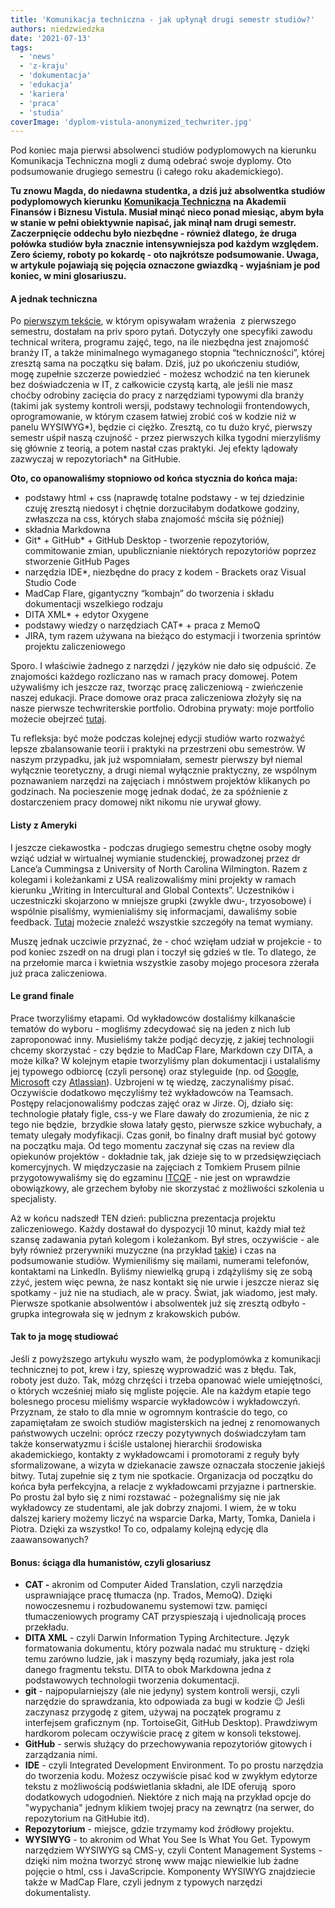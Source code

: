```yaml
---
title: 'Komunikacja techniczna - jak upłynął drugi semestr studiów?'
authors: niedzwiedzka
date: '2021-07-13'
tags:
  - 'news'
  - 'z-kraju'
  - 'dokumentacja'
  - 'edukacja'
  - 'kariera'
  - 'praca'
  - 'studia'
coverImage: 'dyplom-vistula-anonymized_techwriter.jpg'
---
```


Pod koniec maja pierwsi absolwenci studiów podyplomowych na kierunku Komunikacja
Techniczna mogli z dumą odebrać swoje dyplomy. Oto podsumowanie drugiego
semestru (i całego roku akademickiego).

<!--truncate-->

**Tu znowu Magda, do niedawna studentka, a dziś już absolwentka studiów
podyplomowych kierunku**
[**Komunikacja Techniczna**](https://www.vistula.edu.pl/kierunki-studiow/kontynuacja-edukacji/studia-podyplomowe/informatyka/komunikacja-techniczna)
**na Akademii Finansów i Biznesu Vistula. Musiał minąć nieco ponad miesiąc, abym
była w stanie w pełni obiektywnie napisać, jak minął nam drugi semestr.
Zaczerpnięcie oddechu było niezbędne - również dlatego, że druga połówka studiów
była znacznie intensywniejsza pod każdym względem. Zero ściemy, roboty po
kokardę - oto najkrótsze podsumowanie. Uwaga, w artykule pojawiają się pojęcia
oznaczone gwiazdką - wyjaśniam je pod koniec, w mini glosariuszu.**

#### A jednak techniczna

Po [pierwszym tekście](../komunikacja-techniczna-jak-sie-studiuje/index.md), w
którym opisywałam wrażenia  z pierwszego semestru, dostałam na priv sporo pytań.
Dotyczyły one specyfiki zawodu technical writera, programu zajęć, tego, na ile
niezbędna jest znajomość branży IT, a także minimalnego wymaganego stopnia
“techniczności”, której zresztą sama na początku się bałam. Dziś, już po
ukończeniu studiów, mogę zupełnie szczerze powiedzieć - możesz wchodzić na ten
kierunek bez doświadczenia w IT, z całkowicie czystą kartą, ale jeśli nie masz
choćby odrobiny zacięcia do pracy z narzędziami typowymi dla branży (takimi jak
systemy kontroli wersji, podstawy technologii frontendowych, oprogramowanie, w
którym czasem łatwiej zrobić coś w kodzie niż w panelu WYSIWYG\*), będzie ci
ciężko. Zresztą, co tu dużo kryć, pierwszy semestr uśpił naszą czujność - przez
pierwszych kilka tygodni mierzyliśmy się głównie z teorią, a potem nastał czas
praktyki. Jej efekty lądowały zazwyczaj w repozytoriach\* na GitHubie.

**Oto, co opanowaliśmy stopniowo od końca stycznia do końca maja:**

- podstawy html + css (naprawdę totalne podstawy - w tej dziedzinie czuję
  zresztą niedosyt i chętnie dorzuciłabym dodatkowe godziny, zwłaszcza na css,
  których słaba znajomość mściła się później)
- składnia Markdowna
- Git\* + GitHub\* + GitHub Desktop - tworzenie repozytoriów, commitowanie
  zmian, upublicznianie niektórych repozytoriów poprzez stworzenie GitHub Pages
- narzędzia IDE\*, niezbędne do pracy z kodem - Brackets oraz Visual Studio Code
- MadCap Flare, gigantyczny “kombajn” do tworzenia i składu dokumentacji
  wszelkiego rodzaju
- DITA XML\* + edytor Oxygene
- podstawy wiedzy o narzędziach CAT\* + praca z MemoQ
- JIRA, tym razem używana na bieżąco do estymacji i tworzenia sprintów projektu
  zaliczeniowego

Sporo. I właściwie żadnego z narzędzi / języków nie dało się odpuścić. Ze
znajomości każdego rozliczano nas w ramach pracy domowej. Potem używaliśmy ich
jeszcze raz, tworząc pracę zaliczeniową - zwieńczenie naszej edukacji. Prace
domowe oraz praca zaliczeniowa złożyły się na nasze pierwsze techwriterskie
portfolio. Odrobina prywaty: moje portfolio możecie obejrzeć
[tutaj](https://github.com/morvenn).

Tu refleksja: być może podczas kolejnej edycji studiów warto rozważyć lepsze
zbalansowanie teorii i praktyki na przestrzeni obu semestrów. W naszym
przypadku, jak już wspomniałam, semestr pierwszy był niemal wyłącznie
teoretyczny, a drugi niemal wyłącznie praktyczny, ze wspólnym poznawaniem
narzędzi na zajęciach i mnóstwem projektów klikanych po godzinach. Na
pocieszenie mogę jednak dodać, że za spóźnienie z dostarczeniem pracy domowej
nikt nikomu nie urywał głowy.

#### Listy z Ameryki

I jeszcze ciekawostka - podczas drugiego semestru chętne osoby mogły wziąć
udział w wirtualnej wymianie studenckiej, prowadzonej przez dr Lance’a Cummingsa
z University of North Carolina Wilmington. Razem z kolegami i koleżankami z USA
realizowaliśmy mini projekty w ramach kierunku „Writing in Intercultural and
Global Contexts”. Uczestników i uczestniczki skojarzono w mniejsze grupki
(zwykle dwu-, trzyosobowe) i wspólnie pisaliśmy, wymienialiśmy się informacjami,
dawaliśmy sobie feedback. [Tutaj](https://www.craft.do/s/VOd7B47ytH4bhA) możecie
znaleźć wszystkie szczegóły na temat wymiany.

Muszę jednak uczciwie przyznać, że - choć wzięłam udział w projekcie - to pod
koniec zszedł on na drugi plan i toczył się gdzieś w tle. To dlatego, że na
przełomie marca i kwietnia wszystkie zasoby mojego procesora zżerała już praca
zaliczeniowa.

#### Le grand finale

Prace tworzyliśmy etapami. Od wykładowców dostaliśmy kilkanaście tematów do
wyboru - mogliśmy zdecydować się na jeden z nich lub zaproponować inny.
Musieliśmy także podjąć decyzję, z jakiej technologii chcemy skorzystać - czy
będzie to MadCap Flare, Markdown czy DITA, a może kilka? W kolejnym etapie
tworzyliśmy plan dokumentacji i ustalaliśmy jej typowego odbiorcę (czyli
personę) oraz styleguide (np. od [Google](https://developers.google.com/style),
[Microsoft](https://docs.microsoft.com/en-us/style-guide/welcome/) czy
[Atlassian](https://atlassian.design/)). Uzbrojeni w tę wiedzę, zaczynaliśmy
pisać. Oczywiście dodatkowo męczyliśmy też wykładowców na Teamsach. Postępy
relacjonowaliśmy podczas zajęć oraz w Jirze. Oj, działo się: technologie płatały
figle, css-y we Flare dawały do zrozumienia, że nic z tego nie będzie,  brzydkie
słowa latały gęsto, pierwsze szkice wybuchały, a tematy ulegały modyfikacji.
Czas gonił, bo finalny draft musiał być gotowy na początku maja. Od tego momentu
zaczynał się czas na review dla opiekunów projektów - dokładnie tak, jak dzieje
się to w przedsięwzięciach komercyjnych. W międzyczasie na zajęciach z Tomkiem
Prusem pilnie przygotowywaliśmy się do egzaminu [ITCQF](https://itcqf.org/) -
nie jest on wprawdzie obowiązkowy, ale grzechem byłoby nie skorzystać z
możliwości szkolenia u specjalisty.

Aż w końcu nadszedł TEN dzień: publiczna prezentacja projektu zaliczeniowego.
Każdy dostawał do dyspozycji 10 minut, każdy miał też szansę zadawania pytań
kolegom i koleżankom. Był stres, oczywiście - ale były również przerywniki
muzyczne (na przykład [takie](https://www.youtube.com/watch?v=WiptajAc3VI)) i
czas na podsumowanie studiów. Wymieniliśmy się mailami, numerami telefonów,
kontaktami na LinkedIn. Byliśmy niewielką grupą i zdążyliśmy się ze sobą zżyć,
jestem więc pewna, że nasz kontakt się nie urwie i jeszcze nieraz się spotkamy -
już nie na studiach, ale w pracy. Świat, jak wiadomo, jest mały. Pierwsze
spotkanie absolwentów i absolwentek już się zresztą odbyło - grupka integrowała
się w jednym z krakowskich pubów.

#### Tak to ja mogę studiować

Jeśli z powyższego artykułu wyszło wam, że podyplomówka z komunikacji
technicznej to pot, krew i łzy, spieszę wyprowadzić was z błędu. Tak, roboty
jest dużo. Tak, mózg chrzęści i trzeba opanować wiele umiejętności, o których
wcześniej miało się mgliste pojęcie. Ale na każdym etapie tego bolesnego procesu
mieliśmy wsparcie wykładowców i wykładowczyń. Przyznam, że stało to dla mnie w
ogromnym kontraście do tego, co zapamiętałam ze swoich studiów magisterskich na
jednej z renomowanych państwowych uczelni: oprócz rzeczy pozytywnych
doświadczyłam tam także konserwatyzmu i ściśle ustalonej hierarchii środowiska
akademickiego, kontakty z wykładowcami i promotorami z reguły były
sformalizowane, a wizyta w dziekanacie zawsze oznaczała stoczenie jakiejś bitwy.
Tutaj zupełnie się z tym nie spotkacie. Organizacja od początku do końca była
perfekcyjna, a relacje z wykładowcami przyjazne i partnerskie. Po prostu żal
było się z nimi rozstawać - pożegnaliśmy się nie jak wykładowcy ze studentami,
ale jak dobrzy znajomi. I wiem, że w toku dalszej kariery możemy liczyć na
wsparcie Darka, Marty, Tomka, Daniela i Piotra. Dzięki za wszystko! To co,
odpalamy kolejną edycję dla zaawansowanych?

#### Bonus: ściąga dla humanistów, czyli glosariusz

- **CAT -** akronim od Computer Aided Translation, czyli narzędzia usprawniające
  pracę tłumacza (np. Trados, MemoQ). Dzięki nowoczesnemu i rozbudowanemu
  systemowi tzw. pamięci tłumaczeniowych programy CAT przyspieszają i
  ujednolicają proces przekładu.
- **DITA XML** - czyli Darwin Information Typing Architecture. Język
  formatowania dokumentu, który pozwala nadać mu strukturę - dzięki temu zarówno
  ludzie, jak i maszyny będą rozumiały, jaka jest rola danego fragmentu tekstu.
  DITA to obok Markdowna jedna z podstawowych technologii tworzenia
  dokumentacji.
- **git** - najpopularniejszy (ale nie jedyny) system kontroli wersji, czyli
  narzędzie do sprawdzania, kto odpowiada za bugi w kodzie 😉 Jeśli zaczynasz
  przygodę z gitem, używaj na początek programu z interfejsem graficznym (np.
  TortoiseGit, GitHub Desktop). Prawdziwym hardkorom polecam oczywiście pracę z
  gitem w konsoli tekstowej.
- **GitHub** - serwis służący do przechowywania repozytoriów gitowych i
  zarządzania nimi.
- **IDE** - czyli Integrated Development Environment. To po prostu narzędzia do
  tworzenia kodu. Możesz oczywiście pisać kod w zwykłym edytorze tekstu z
  możliwością podświetlania składni, ale IDE oferują  sporo dodatkowych
  udogodnień. Niektóre z nich mają na przykład opcje do "wypychania" jednym
  klikiem twojej pracy na zewnątrz (na serwer, do repozytorium na GitHubie itd).
- **Repozytorium** - miejsce, gdzie trzymamy kod źródłowy projektu.
- **WYSIWYG** - to akronim od What You See Is What You Get. Typowym narzędziem
  WYSIWYG są CMS-y, czyli Content Management Systems - dzięki nim można tworzyć
  stronę www mając niewielkie lub żadne pojęcie o html, css i JavaScripcie.
  Komponenty WYSIWYG znajdziecie także w MadCap Flare, czyli jednym z typowych
  narzędzi dokumentalisty.

